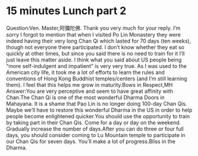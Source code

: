 # 15 minutes Lunch part 2

Question:Ven. Master,阿彌陀佛. Thank you very much for your reply. I’m sorry I forgot to mention that when I visited Po Lin Monastery they were indeed having their very long Chan Qi which lasted for 70 days (ten weeks), though not everyone there participated. ​I don’t know whether they eat so quickly at other times, but since you said there is no need to train for it I’ll just leave this matter aside. I think what you said about US people being “more self-indulgent and impatient” is very very true. As I was used to the American city life, it took me a lot of efforts to learn the rules and conventions of Hong Kong Buddhist temples/centers (and I’m still learning them). I feel that this helps me grow in maturity.Bows in Respect,​MH      Answer:You are very perceptive and seem to have great affinity with Chan.The Chan Qi is one of the most wonderful Dharma Doors in Mahayana. It is a shame that Pao Lin is no longer doing 100-day Chan Qis. Maybe we’ll have to restore this wonderful Dharma in the US in order to help people become enlightened quicker.You should use the opportunity to train by taking part in their Chan Qis. Come for a day or day on the weekend. Gradually increase the number of days.After you can do three or four full days, you should consider coming to Lu Mountain temple to participate in our Chan Qis for seven days. You’ll make a lot of progress.​Bliss in the Dharma.